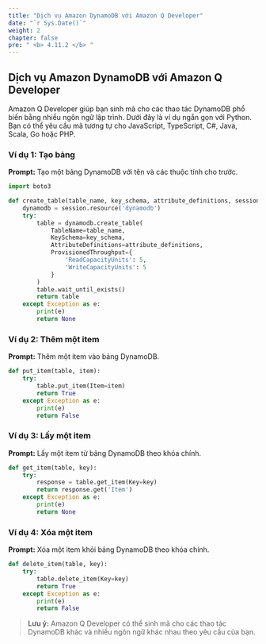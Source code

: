 ```yaml
---
title: "Dịch vụ Amazon DynamoDB với Amazon Q Developer"
date: "`r Sys.Date()`"
weight: 2
chapter: false
pre: " <b> 4.11.2 </b> "
---
```


## Dịch vụ Amazon DynamoDB với Amazon Q Developer

Amazon Q Developer giúp bạn sinh mã cho các thao tác DynamoDB phổ biến bằng nhiều ngôn ngữ lập trình. Dưới đây là ví dụ ngắn gọn với Python. Bạn có thể yêu cầu mã tương tự cho JavaScript, TypeScript, C#, Java, Scala, Go hoặc PHP.

### Ví dụ 1: Tạo bảng
**Prompt:**
Tạo một bảng DynamoDB với tên và các thuộc tính cho trước.

```python
import boto3

def create_table(table_name, key_schema, attribute_definitions, session):
    dynamodb = session.resource('dynamodb')
    try:
        table = dynamodb.create_table(
            TableName=table_name,
            KeySchema=key_schema,
            AttributeDefinitions=attribute_definitions,
            ProvisionedThroughput={
                'ReadCapacityUnits': 5,
                'WriteCapacityUnits': 5
            }
        )
        table.wait_until_exists()
        return table
    except Exception as e:
        print(e)
        return None
```

### Ví dụ 2: Thêm một item
**Prompt:**
Thêm một item vào bảng DynamoDB.

```python
def put_item(table, item):
    try:
        table.put_item(Item=item)
        return True
    except Exception as e:
        print(e)
        return False
```

### Ví dụ 3: Lấy một item
**Prompt:**
Lấy một item từ bảng DynamoDB theo khóa chính.

```python
def get_item(table, key):
    try:
        response = table.get_item(Key=key)
        return response.get('Item')
    except Exception as e:
        print(e)
        return None
```

### Ví dụ 4: Xóa một item
**Prompt:**
Xóa một item khỏi bảng DynamoDB theo khóa chính.

```python
def delete_item(table, key):
    try:
        table.delete_item(Key=key)
        return True
    except Exception as e:
        print(e)
        return False
```

> **Lưu ý:** Amazon Q Developer có thể sinh mã cho các thao tác DynamoDB khác và nhiều ngôn ngữ khác nhau theo yêu cầu của bạn.